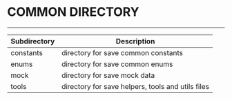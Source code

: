 # COMMON DIRECTORY

---

Subdirectory | Description
------------ | -------------
constants | directory for save common constants
enums | directory for save common enums
mock | directory for save mock data
tools | directory for save helpers, tools and utils files